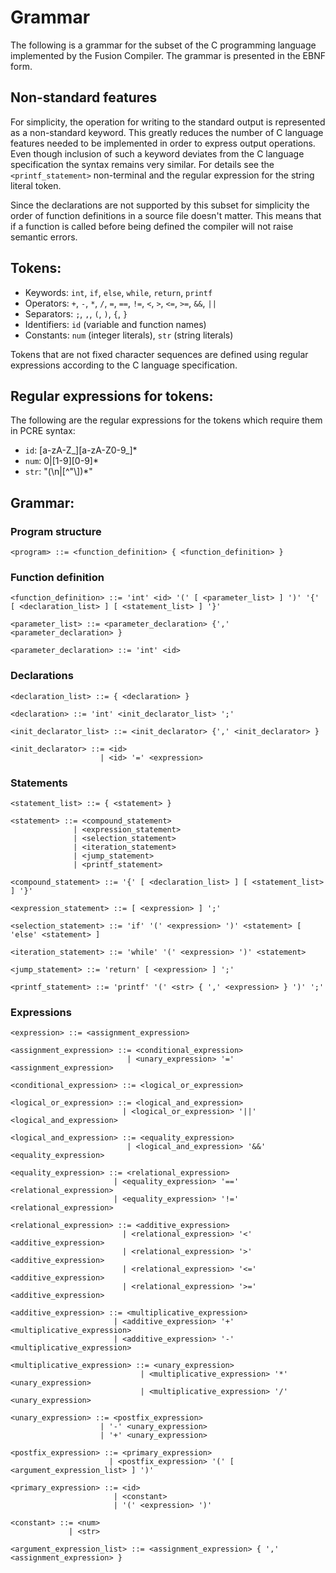 # Grammar

The following is a grammar for the subset of the C programming
language implemented by the Fusion Compiler. The grammar is presented in the EBNF form.

## Non-standard features

For simplicity, the operation for writing to the standard output is represented as
a non-standard keyword. This greatly reduces the number of C language features needed
to be implemented in order to express output operations. Even though inclusion of such a
keyword deviates from the C language specification the syntax remains very similar. For details
see the `<printf_statement>` non-terminal and the regular expression for the string literal token.

Since the declarations are not supported by this subset for simplicity the order of function definitions
in a source file doesn't matter. This means that if a function is called before being defined the compiler
will not raise semantic errors.
## Tokens:

- Keywords: `int`, `if`, `else`, `while`, `return`, `printf`
- Operators: `+`, `-`, `*`, `/`, `=`, `==`, `!=`, `<`, `>`, `<=`, `>=`, `&&`, `||`
- Separators: `;`, `,`, `(`, `)`, `{`, `}`
- Identifiers: `id` (variable and function names)
- Constants: `num` (integer literals), `str` (string literals)

Tokens that are not fixed character sequences are defined using regular expressions according to the C language specification.

## Regular expressions for tokens:

The following are the regular expressions for the tokens which require them in PCRE syntax:

- `id`: [a-zA-Z_][a-zA-Z0-9_]*
- `num`: 0|[1-9][0-9]*
- `str`: "(\\n|[^"\\])*"

## Grammar:

### Program structure

```
<program> ::= <function_definition> { <function_definition> }
```

### Function definition

```
<function_definition> ::= 'int' <id> '(' [ <parameter_list> ] ')' '{' [ <declaration_list> ] [ <statement_list> ] '}'

<parameter_list> ::= <parameter_declaration> {',' <parameter_declaration> }

<parameter_declaration> ::= 'int' <id>
```

### Declarations

```
<declaration_list> ::= { <declaration> }

<declaration> ::= 'int' <init_declarator_list> ';'

<init_declarator_list> ::= <init_declarator> {',' <init_declarator> }

<init_declarator> ::= <id>
                    | <id> '=' <expression>
```

### Statements

```
<statement_list> ::= { <statement> }

<statement> ::= <compound_statement>
              | <expression_statement>
              | <selection_statement>
              | <iteration_statement>
              | <jump_statement>
			  | <printf_statement>

<compound_statement> ::= '{' [ <declaration_list> ] [ <statement_list> ] '}'

<expression_statement> ::= [ <expression> ] ';'

<selection_statement> ::= 'if' '(' <expression> ')' <statement> [ 'else' <statement> ]

<iteration_statement> ::= 'while' '(' <expression> ')' <statement>

<jump_statement> ::= 'return' [ <expression> ] ';'

<printf_statement> ::= 'printf' '(' <str> { ',' <expression> } ')' ';'
```

### Expressions

```
<expression> ::= <assignment_expression>

<assignment_expression> ::= <conditional_expression>
                          | <unary_expression> '=' <assignment_expression>

<conditional_expression> ::= <logical_or_expression>

<logical_or_expression> ::= <logical_and_expression>
                         | <logical_or_expression> '||' <logical_and_expression>

<logical_and_expression> ::= <equality_expression>
                          | <logical_and_expression> '&&' <equality_expression>

<equality_expression> ::= <relational_expression>
                       | <equality_expression> '==' <relational_expression>
                       | <equality_expression> '!=' <relational_expression>

<relational_expression> ::= <additive_expression>
                         | <relational_expression> '<' <additive_expression>
                         | <relational_expression> '>' <additive_expression>
                         | <relational_expression> '<=' <additive_expression>
                         | <relational_expression> '>=' <additive_expression>

<additive_expression> ::= <multiplicative_expression>
                       | <additive_expression> '+' <multiplicative_expression>
                       | <additive_expression> '-' <multiplicative_expression>

<multiplicative_expression> ::= <unary_expression>
                             | <multiplicative_expression> '*' <unary_expression>
                             | <multiplicative_expression> '/' <unary_expression>

<unary_expression> ::= <postfix_expression>
                    | '-' <unary_expression>
                    | '+' <unary_expression>

<postfix_expression> ::= <primary_expression>
                      | <postfix_expression> '(' [ <argument_expression_list> ] ')'

<primary_expression> ::= <id>
                       | <constant>
                       | '(' <expression> ')'

<constant> ::= <num>
			 | <str>

<argument_expression_list> ::= <assignment_expression> { ',' <assignment_expression> }
```
